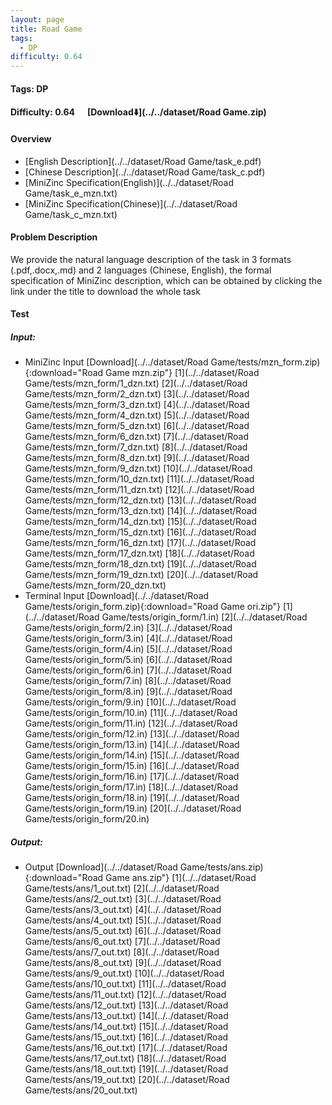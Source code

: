 ```yaml
---
layout: page
title: Road Game
tags:
  - DP
difficulty: 0.64
---
```


#### Tags: DP
#### Difficulty: 0.64 &nbsp;&nbsp;&nbsp;&nbsp; [Download⬇️](../../dataset/Road Game.zip)
#### Overview
- [English Description](../../dataset/Road Game/task_e.pdf)
- [Chinese Description](../../dataset/Road Game/task_c.pdf)
- [MiniZinc Specification(English)](../../dataset/Road Game/task_e_mzn.txt)
- [MiniZinc Specification(Chinese)](../../dataset/Road Game/task_c_mzn.txt)

#### Problem Description
We provide the natural language description of the task in 3 formats (.pdf,.docx,.md) and 2 languages (Chinese, English), the formal specification of MiniZinc description, which can be obtained by clicking the link under the title to download the whole task
#### Test
##### Input:
- MiniZinc Input [Download](../../dataset/Road Game/tests/mzn_form.zip){:download="Road Game mzn.zip"} [1](../../dataset/Road Game/tests/mzn_form/1_dzn.txt) [2](../../dataset/Road Game/tests/mzn_form/2_dzn.txt) [3](../../dataset/Road Game/tests/mzn_form/3_dzn.txt) [4](../../dataset/Road Game/tests/mzn_form/4_dzn.txt) [5](../../dataset/Road Game/tests/mzn_form/5_dzn.txt) [6](../../dataset/Road Game/tests/mzn_form/6_dzn.txt) [7](../../dataset/Road Game/tests/mzn_form/7_dzn.txt) [8](../../dataset/Road Game/tests/mzn_form/8_dzn.txt) [9](../../dataset/Road Game/tests/mzn_form/9_dzn.txt) [10](../../dataset/Road Game/tests/mzn_form/10_dzn.txt) [11](../../dataset/Road Game/tests/mzn_form/11_dzn.txt) [12](../../dataset/Road Game/tests/mzn_form/12_dzn.txt) [13](../../dataset/Road Game/tests/mzn_form/13_dzn.txt) [14](../../dataset/Road Game/tests/mzn_form/14_dzn.txt) [15](../../dataset/Road Game/tests/mzn_form/15_dzn.txt) [16](../../dataset/Road Game/tests/mzn_form/16_dzn.txt) [17](../../dataset/Road Game/tests/mzn_form/17_dzn.txt) [18](../../dataset/Road Game/tests/mzn_form/18_dzn.txt) [19](../../dataset/Road Game/tests/mzn_form/19_dzn.txt) [20](../../dataset/Road Game/tests/mzn_form/20_dzn.txt) 
- Terminal Input [Download](../../dataset/Road Game/tests/origin_form.zip){:download="Road Game ori.zip"} [1](../../dataset/Road Game/tests/origin_form/1.in) [2](../../dataset/Road Game/tests/origin_form/2.in) [3](../../dataset/Road Game/tests/origin_form/3.in) [4](../../dataset/Road Game/tests/origin_form/4.in) [5](../../dataset/Road Game/tests/origin_form/5.in) [6](../../dataset/Road Game/tests/origin_form/6.in) [7](../../dataset/Road Game/tests/origin_form/7.in) [8](../../dataset/Road Game/tests/origin_form/8.in) [9](../../dataset/Road Game/tests/origin_form/9.in) [10](../../dataset/Road Game/tests/origin_form/10.in) [11](../../dataset/Road Game/tests/origin_form/11.in) [12](../../dataset/Road Game/tests/origin_form/12.in) [13](../../dataset/Road Game/tests/origin_form/13.in) [14](../../dataset/Road Game/tests/origin_form/14.in) [15](../../dataset/Road Game/tests/origin_form/15.in) [16](../../dataset/Road Game/tests/origin_form/16.in) [17](../../dataset/Road Game/tests/origin_form/17.in) [18](../../dataset/Road Game/tests/origin_form/18.in) [19](../../dataset/Road Game/tests/origin_form/19.in) [20](../../dataset/Road Game/tests/origin_form/20.in) 

##### Output:
- Output [Download](../../dataset/Road Game/tests/ans.zip){:download="Road Game ans.zip"} [1](../../dataset/Road Game/tests/ans/1_out.txt) [2](../../dataset/Road Game/tests/ans/2_out.txt) [3](../../dataset/Road Game/tests/ans/3_out.txt) [4](../../dataset/Road Game/tests/ans/4_out.txt) [5](../../dataset/Road Game/tests/ans/5_out.txt) [6](../../dataset/Road Game/tests/ans/6_out.txt) [7](../../dataset/Road Game/tests/ans/7_out.txt) [8](../../dataset/Road Game/tests/ans/8_out.txt) [9](../../dataset/Road Game/tests/ans/9_out.txt) [10](../../dataset/Road Game/tests/ans/10_out.txt) [11](../../dataset/Road Game/tests/ans/11_out.txt) [12](../../dataset/Road Game/tests/ans/12_out.txt) [13](../../dataset/Road Game/tests/ans/13_out.txt) [14](../../dataset/Road Game/tests/ans/14_out.txt) [15](../../dataset/Road Game/tests/ans/15_out.txt) [16](../../dataset/Road Game/tests/ans/16_out.txt) [17](../../dataset/Road Game/tests/ans/17_out.txt) [18](../../dataset/Road Game/tests/ans/18_out.txt) [19](../../dataset/Road Game/tests/ans/19_out.txt) [20](../../dataset/Road Game/tests/ans/20_out.txt) 

